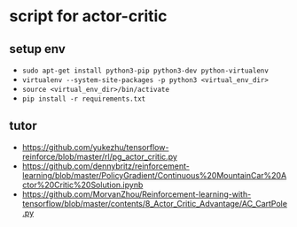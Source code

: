 # script for actor-critic

## setup env
* `sudo apt-get install python3-pip python3-dev python-virtualenv`
* `virtualenv --system-site-packages -p python3 <virtual_env_dir>`
* `source <virtual_env_dir>/bin/activate`
* `pip install -r requirements.txt`

## tutor
* https://github.com/yukezhu/tensorflow-reinforce/blob/master/rl/pg_actor_critic.py
* https://github.com/dennybritz/reinforcement-learning/blob/master/PolicyGradient/Continuous%20MountainCar%20Actor%20Critic%20Solution.ipynb
* https://github.com/MorvanZhou/Reinforcement-learning-with-tensorflow/blob/master/contents/8_Actor_Critic_Advantage/AC_CartPole.py
